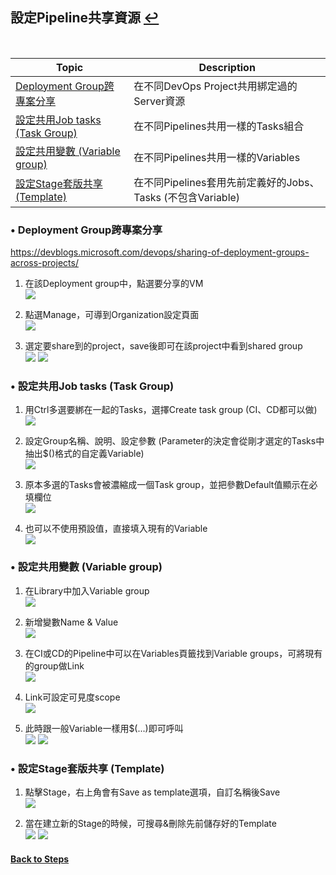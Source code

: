 ## 設定Pipeline共享資源 [↩](CICD%E8%A9%B3%E7%B4%B0%E6%B5%81%E7%A8%8B%E7%AD%86%E8%A8%98.md)

<br>

|Topic|Description|
|--|--|
|[Deployment Group跨專案分享](#-Deployment-Group跨專案分享)|在不同DevOps Project共用綁定過的Server資源|
|[設定共用Job tasks (Task Group)](#-設定共用Job-tasks-Task-Group)|在不同Pipelines共用一樣的Tasks組合|
|[設定共用變數 (Variable group)](#-設定共用變數-Variable-group)|在不同Pipelines共用一樣的Variables|
|[設定Stage套版共享 (Template)](#-設定Stage套版共享-Template)|在不同Pipelines套用先前定義好的Jobs、Tasks (不包含Variable)|

### • Deployment Group跨專案分享
https://devblogs.microsoft.com/devops/sharing-of-deployment-groups-across-projects/
1. 在該Deployment group中，點選要分享的VM
<br> ![](images/8-1.png)<br>
2. 點選Manage，可導到Organization設定頁面
<br> ![](images/8-2.png)<br>


3. 選定要share到的project，save後即可在該project中看到shared group
<br> ![](images/8-3.png) ![](images/8-4.png)<br>






### • 設定共用Job tasks (Task Group)
1. 用Ctrl多選要綁在一起的Tasks，選擇Create task group (CI、CD都可以做)
<br> ![](images/8-5.png)<br>

2. 設定Group名稱、說明、設定參數 (Parameter的決定會從剛才選定的Tasks中抽出$()格式的自定義Variable)
<br> ![](images/8-6.png)<br>

3. 原本多選的Tasks會被濃縮成一個Task group，並把參數Default值顯示在必填欄位
<br> ![](images/8-7.png)<br>

4. 也可以不使用預設值，直接填入現有的Variable
<br> ![](images/8-8.png)<br>




### • 設定共用變數 (Variable group)
1. 在Library中加入Variable group
<br> ![](images/8-9.png)<br>

2. 新增變數Name & Value
<br> ![](images/8-10.png)<br>

3. 在CI或CD的Pipeline中可以在Variables頁籤找到Variable groups，可將現有的group做Link
<br> ![](images/8-11.png)<br>

4. Link可設定可見度scope
<br> ![](images/8-12.png)<br>

5. 此時跟一般Variable一樣用$(...)即可呼叫
<br> ![](images/8-13.png) ![](images/8-14.png)<br>





### • 設定Stage套版共享 (Template)
1. 點擊Stage，右上角會有Save as template選項，自訂名稱後Save
<br> ![](images/8-15.png)<br>

2. 當在建立新的Stage的時候，可搜尋&刪除先前儲存好的Template
<br> ![](images/8-16.png) ![](images/8-17.png)<br>


#### [Back to Steps](CICD%E8%A9%B3%E7%B4%B0%E6%B5%81%E7%A8%8B%E7%AD%86%E8%A8%98.md)